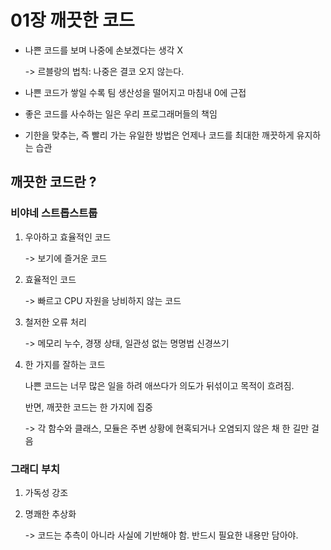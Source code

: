 # 01장 깨끗한 코드

- 나쁜 코드를 보며 나중에 손보겠다는 생각 X 

    -> 르블랑의 법칙: 나중은 결코 오지 않는다.

- 나쁜 코드가 쌓일 수록 팀 생산성을 떨어지고 마침내 0에 근접
- 좋은 코드를 사수하는 일은 우리 프로그래머들의 책임
- 기한을 맞추는, 즉 빨리 가는 유일한 방법은 언제나 코드를 최대한 깨끗하게 유지하는 습관

## 깨끗한 코드란 ?

### 비야네 스트롭스트룹

 1. 우아하고 효율적인 코드

    -> 보기에 즐거운 코드

 2. 효율적인 코드

    -> 빠르고 CPU 자원을 낭비하지 않는 코드

3. 철저한 오류 처리

   -> 메모리 누수, 경쟁 상태, 일관성 없는 명명법 신경쓰기

4. 한 가지를 잘하는 코드
   
   나쁜 코드는 너무 많은 일을 하려 애쓰다가 의도가 뒤섞이고 목적이 흐려짐.
   
   반면, 깨끗한 코드는 한 가지에 집중
    
     -> 각 함수와 클래스, 모듈은 주변 상황에 현혹되거나 오염되지 않은 채 한 길만 걸음

### 그래디 부치

1. 가독성 강조
2. 명쾌한 추상화

    -> 코드는 추측이 아니라 사실에 기반해야 함. 반드시 필요한 내용만 담아야.
